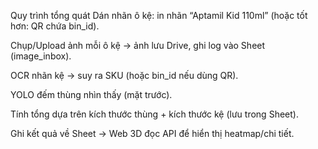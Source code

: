 Quy trình tổng quát
Dán nhãn ô kệ: in nhãn “Aptamil Kid 110ml” (hoặc tốt hơn: QR chứa bin_id).


Chụp/Upload ảnh mỗi ô kệ → ảnh lưu Drive, ghi log vào Sheet (image_inbox).


OCR nhãn kệ → suy ra SKU (hoặc bin_id nếu dùng QR).


YOLO đếm thùng nhìn thấy (mặt trước).


Tính tổng dựa trên kích thước thùng + kích thước kệ (lưu trong Sheet).


Ghi kết quả về Sheet → Web 3D đọc API để hiển thị heatmap/chi tiết.


